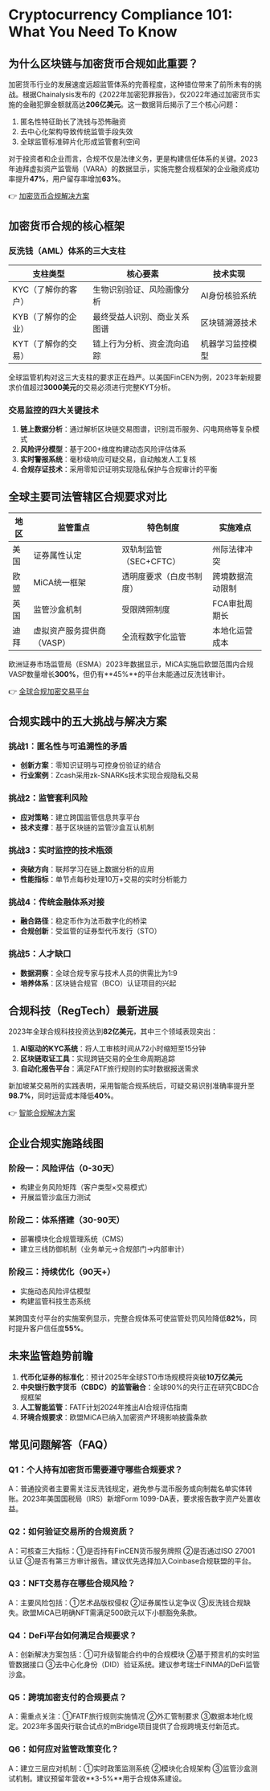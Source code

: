 # Cryptocurrency Compliance 101: What You Need To Know

## 为什么区块链与加密货币合规如此重要？

加密货币行业的发展速度远超监管体系的完善程度，这种错位带来了前所未有的挑战。根据Chainalysis发布的《2022年加密犯罪报告》，仅2022年通过加密货币实施的金融犯罪金额就高达**206亿美元**。这一数据背后揭示了三个核心问题：

1. 匿名性特征助长了洗钱与恐怖融资
2. 去中心化架构导致传统监管手段失效
3. 全球监管标准碎片化形成监管套利空间

对于投资者和企业而言，合规不仅是法律义务，更是构建信任体系的关键。2023年迪拜虚拟资产监管局（VARA）的数据显示，实施完整合规框架的企业融资成功率提升**47%**，用户留存率增加**63%**。

👉 [加密货币合规解决方案](https://bit.ly/okx_welcome)  

## 加密货币合规的核心框架

### 反洗钱（AML）体系的三大支柱

| 支柱类型 | 核心要素 | 技术实现 |
|---------|----------|---------|
| KYC（了解你的客户） | 生物识别验证、风险画像分析 | AI身份核验系统 |
| KYB（了解你的企业） | 最终受益人识别、商业关系图谱 | 区块链溯源技术 |
| KYT（了解你的交易） | 链上行为分析、资金流向追踪 | 机器学习监控模型 |

全球监管机构对这三大支柱的要求正在趋严。以美国FinCEN为例，2023年新规要求价值超过**3000美元**的交易必须进行完整KYT分析。

### 交易监控的四大关键技术

1. **链上数据分析**：通过解析区块链交易图谱，识别混币服务、闪电网络等复杂模式
2. **风险评分模型**：基于200+维度构建动态风险评估体系
3. **实时警报系统**：毫秒级响应可疑交易，自动触发人工复核
4. **合规存证技术**：采用零知识证明实现隐私保护与合规审计的平衡

## 全球主要司法管辖区合规要求对比

| 地区 | 监管重点 | 特色制度 | 实施难点 |
|------|----------|----------|----------|
| 美国 | 证券属性认定 | 双轨制监管（SEC+CFTC） | 州际法律冲突 |
| 欧盟 | MiCA统一框架 | 透明度要求（白皮书制度） | 跨境数据流动限制 |
| 英国 | 监管沙盒机制 | 受限牌照制度 | FCA审批周期长 |
| 迪拜 | 虚拟资产服务提供商（VASP） | 全流程数字化监管 | 本地化运营成本 |

欧洲证券市场监管局（ESMA）2023年数据显示，MiCA实施后欧盟范围内合规VASP数量增长**300%**，但仍有**45%**的平台未能通过反洗钱审计。

👉 [全球合规加密交易平台](https://bit.ly/okx_welcome)  

## 合规实践中的五大挑战与解决方案

### 挑战1：匿名性与可追溯性的矛盾
- **创新方案**：零知识证明与可控身份验证的结合
- **行业案例**：Zcash采用zk-SNARKs技术实现合规隐私交易

### 挑战2：监管套利风险
- **应对策略**：建立跨国监管信息共享平台
- **技术支撑**：基于区块链的监管沙盒互认机制

### 挑战3：实时监控的技术瓶颈
- **突破方向**：联邦学习在链上数据分析的应用
- **性能指标**：单节点每秒处理10万+交易的实时分析能力

### 挑战4：传统金融体系对接
- **融合路径**：稳定币作为法币数字化的桥梁
- **合规创新**：受监管的证券型代币发行（STO）

### 挑战5：人才缺口
- **数据洞察**：全球合规专家与技术人员的供需比为1:9
- **培养体系**：区块链合规官（BCO）认证项目的兴起

## 合规科技（RegTech）最新进展

2023年全球合规科技投资达到**82亿美元**，其中三个领域表现突出：

1. **AI驱动的KYC系统**：将人工审核时间从72小时缩短至15分钟
2. **区块链取证工具**：实现跨链交易的全生命周期追踪
3. **自动化报告平台**：满足FATF旅行规则的实时数据报送需求

新加坡某交易所的实践表明，采用智能合规系统后，可疑交易识别准确率提升至**98.7%**，同时运营成本降低**40%**。

👉 [智能合规解决方案](https://bit.ly/okx_welcome)  

## 企业合规实施路线图

### 阶段一：风险评估（0-30天）
- 构建业务风险矩阵（客户类型×交易模式）
- 开展监管沙盒压力测试

### 阶段二：体系搭建（30-90天）
- 部署模块化合规管理系统（CMS）
- 建立三线防御机制（业务单元→合规部门→内部审计）

### 阶段三：持续优化（90天+）
- 实施动态风险评估模型
- 构建监管科技生态系统

某跨国支付平台的实施案例显示，完整合规体系可使监管处罚风险降低**82%**，同时提升客户信任度**55%**。

## 未来监管趋势前瞻

1. **代币化证券的标准化**：预计2025年全球STO市场规模将突破**10万亿美元**
2. **中央银行数字货币（CBDC）的监管融合**：全球90%的央行正在研究CBDC合规框架
3. **人工智能监管**：FATF计划2024年推出AI合规评估指南
4. **环境合规要求**：欧盟MiCA已纳入加密资产环境影响披露条款

## 常见问题解答（FAQ）

### Q1：个人持有加密货币需要遵守哪些合规要求？
A：普通投资者主要需关注反洗钱规定，避免参与混币服务或向制裁名单实体转账。2023年美国国税局（IRS）新增Form 1099-DA表，要求报告数字资产处置收益。

### Q2：如何验证交易所的合规资质？
A：可核查三大指标：①是否持有FinCEN货币服务牌照 ②是否通过ISO 27001认证 ③是否有第三方审计报告。建议优先选择加入Coinbase合规联盟的平台。

### Q3：NFT交易存在哪些合规风险？
A：主要风险包括：①艺术品版权侵权 ②证券属性认定争议 ③反洗钱合规缺失。欧盟MiCA已明确NFT需满足500欧元以下小额豁免条款。

### Q4：DeFi平台如何满足合规要求？
A：创新解决方案包括：①可升级智能合约中的合规模块 ②基于预言机的实时监管数据接口 ③去中心化身份（DID）验证系统。建议参考瑞士FINMA的DeFi监管沙盒。

### Q5：跨境加密支付的合规要点？
A：需重点关注：①FATF旅行规则实施情况 ②外汇管制要求 ③数据本地化规定。2023年多国央行联合试点的mBridge项目提供了合规跨境支付新范式。

### Q6：如何应对监管政策变化？
A：建立三层应对机制：①实时政策监测系统 ②模块化合规架构 ③监管沙盒测试机制。建议预留年营收**3-5%**用于合规体系建设。